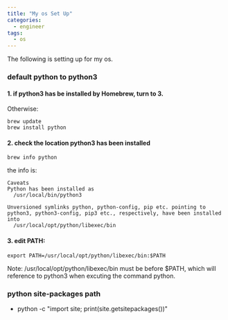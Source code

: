 ```yaml
---
title: "My os Set Up"
categories:
  - engineer
tags:
  - os
---
```

The following is setting up for my os.

### default python to python3
#### 1. if python3 has be installed by Homebrew, turn to 3. 
Otherwise:
```
brew update
brew install python
```
#### 2. check the location python3 has been installed
```
brew info python
```
the info is:

```
Caveats
Python has been installed as
  /usr/local/bin/python3

Unversioned symlinks python, python-config, pip etc. pointing to
python3, python3-config, pip3 etc., respectively, have been installed into
  /usr/local/opt/python/libexec/bin
```

#### 3. edit PATH:
```
export PATH=/usr/local/opt/python/libexec/bin:$PATH
```
Note: /usr/local/opt/python/libexec/bin must be before $PATH, which will reference to
python3 when excuting the command python.

### python site-packages path
* python -c "import site; print(site.getsitepackages())"
